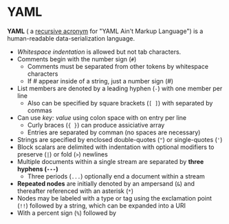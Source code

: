# YAML

**YAML** ( a [recursive acronym](https://en.wikipedia.org/wiki/Recursive_acronym) for "YAML Ain't Markup Language") is a human-readable data-serialization language.

- *Whitespace indentation* is allowed but not tab characters.
- Comments begin with the number sign (`#`)
  - Comments must be separated from other tokens by whitespace characters
  - If # appear inside of a string, just a number sign (#)
- List members are denoted by a leading hyphen (`-`) with one member per line
  - Also can be specified by square brackets (`[ ]`) with separated by commas
- Can use *key: value* using colon space with on entry per line
  - Curly braces (`{ }`) can produce assiciative array
  - Entries are separated by comman (no spaces are necessary)
- Strings are specified by enclosed double-quotes (`"`) or single-quotes (`'`)
- Block scalars are delimited with indentation with optional modifiers to preserve (`|`) or fold (`>`) newlines
- Multiple documents within a single stream are separated by **three hyphens (`---`)**
  - Three periods (`...`) optionally end a document within a stream
- **Repeated nodes** are initially denoted by an ampersand (`&`) and thereafter referenced with an asterisk (`*`)
- Nodes may be labeled with a type or tag using the exclamation point (`!!`) followed by a string, which can be expanded into a URI
- With a percent sign (`%`) followed by 

